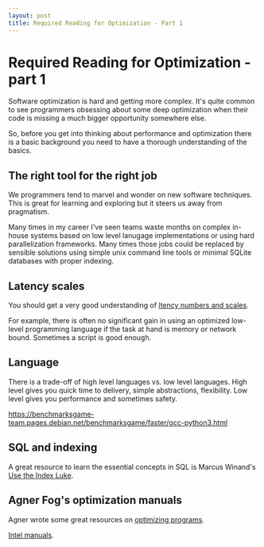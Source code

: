 ```yaml
---
layout: post
title: Required Reading for Optimization - Part 1
---
```



# Required Reading for Optimization - part 1

Software optimization is hard and getting more complex.
It's quite common to see programmers obsessing about some deep optimization
when their code is missing a much bigger opportunity somewhere else.

So, before you get into thinking about performance and optimization
there is a basic background you need to have a thorough understanding of the basics.

## The right tool for the right job

We programmers tend to marvel and wonder on new software techniques.
This is great for learning and exploring
but it steers us away from pragmatism.

Many times in my career I've seen teams waste months on complex in-house systems
based on low level lanugage implementations
or using hard parallelization frameworks.
Many times those jobs could be replaced by sensible solutions
using simple unix command line tools or
minimal SQLite databases with proper indexing.


## Latency scales

You should get a very good understanding of
[ltency numbers and scales](https://people.eecs.berkeley.edu/~rcs/research/interactive_latency.html).

For example, there is often no significant gain in using
an optimized low-level programming language
if the task at hand is memory or network bound.
Sometimes a script is good enough.

## Language

There is a trade-off of high level languages vs. low level languages.
High level gives you quick time to delivery, simple abstractions,
flexibility.
Low level gives you performance and sometimes safety.

https://benchmarksgame-team.pages.debian.net/benchmarksgame/faster/gcc-python3.html


## SQL and indexing

A great resource to learn the essential concepts in SQL is
Marcus Winand's [Use the Index Luke](https://use-the-index-luke.com/).


## Agner Fog's optimization manuals

Agner wrote some great resources on [optimizing programs](https://www.agner.org/optimize/).

[Intel manuals](https://software.intel.com/en-us/articles/intel-sdm).


